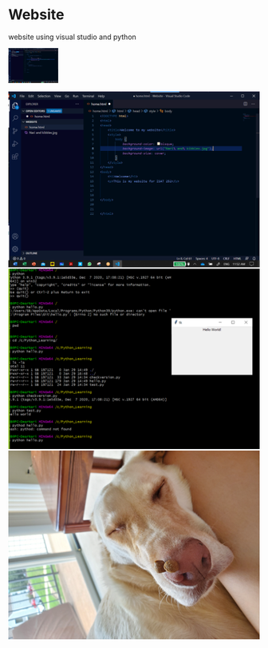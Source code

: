 # Website
website using visual studio and python

<img src="images/Screenshot%20(114).png" width="100">

![](images/Screenshot%20(114).png)
![](images/Screenshot%20(135).png)
![](images/Nari%20and%20kibbles.jpg)
